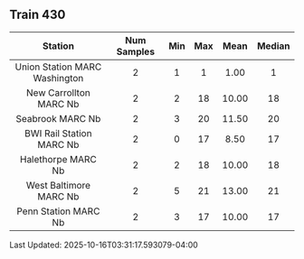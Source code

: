 ## Train 430

| Station | Num Samples | Min | Max | Mean | Median |
| :-----: | :---------: | :-: | :-: | :--: | :----: |
| Union Station MARC Washington | 2 | 1 | 1 | 1.00 | 1 |
| New Carrollton MARC Nb | 2 | 2 | 18 | 10.00 | 18 |
| Seabrook MARC Nb | 2 | 3 | 20 | 11.50 | 20 |
| BWI Rail Station MARC Nb | 2 | 0 | 17 | 8.50 | 17 |
| Halethorpe MARC Nb | 2 | 2 | 18 | 10.00 | 18 |
| West Baltimore MARC Nb | 2 | 5 | 21 | 13.00 | 21 |
| Penn Station MARC Nb | 2 | 3 | 17 | 10.00 | 17 |


Last Updated: 2025-10-16T03:31:17.593079-04:00